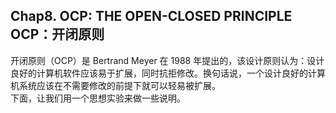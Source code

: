 ## Chap8. OCP: THE OPEN-CLOSED PRINCIPLE OCP：开闭原则       
开闭原则（OCP）是 Bertrand Meyer 在 1988 年提出的，该设计原则认为：设计良好的计算机软件应该易于扩展，同时抗拒修改。换句话说，一个设计良好的计算机系统应该在不需要修改的前提下就可以轻易被扩展。           
下面，让我们用一个思想实验来做一些说明。      

